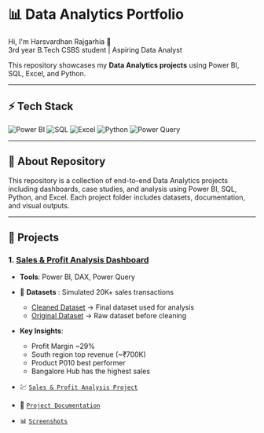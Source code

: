# 📊 Data Analytics Portfolio

Hi, I'm Harsvardhan Rajgarhia 👋  
3rd year B.Tech CSBS student | Aspiring Data Analyst  

This repository showcases my **Data Analytics projects** using Power BI, SQL, Excel, and Python.  

---

## ⚡ Tech Stack  

![Power BI](https://img.shields.io/badge/Tool-Power%20BI-F2C811) 
![SQL](https://img.shields.io/badge/Database-SQL-316192) 
![Excel](https://img.shields.io/badge/Tool-Excel-217346) 
![Python](https://img.shields.io/badge/Language-Python-3776AB) 
![Power Query](https://img.shields.io/badge/ETL-Power%20Query-742774)  

---

##  📒 About Repository

This repository is a collection of end-to-end Data Analytics projects including dashboards, case studies, and analysis using Power BI, SQL, Python, and Excel. Each project folder includes datasets, documentation, and visual outputs.

---

## 🔹 Projects

### 1. [Sales & Profit Analysis Dashboard](./Sales-Dashboard/README.md)
- **Tools**: Power BI, DAX, Power Query
  
- 📂 **Datasets** : Simulated 20K+ sales transactions
  - [Cleaned Dataset](./Sales-Dashboard/Sales-Datasets/Cleaned-Datasets) → Final dataset used for analysis  
  - [Original Dataset](./Sales-Dashboard/Sales-Datasets/Original-Datasets) → Raw dataset before cleaning

- **Key Insights**:  
  - Profit Margin ~29%  
  - South region top revenue (~₹700K)  
  - Product P010 best performer
  - Bangalore Hub has the highest sales
- 💹 [`Sales & Profit Analysis Project`](./Sales-Dashboard/Sales-Analysis-Dashboard-Project.pbix)
- 📄 [`Project Documentation`](./Sales-Dashboard/Sales-Dashboard-Project-Documentation.pdf)  
- 📊 [`Screenshots`](./Sales-Dashboard/Screenshots/)  

